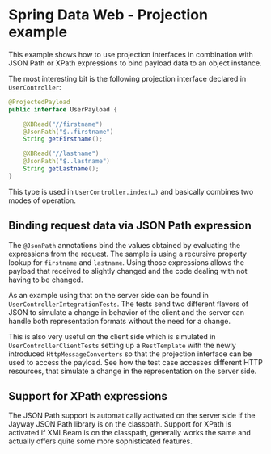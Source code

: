 # Spring Data Web - Projection example

This example shows how to use projection interfaces in combination with JSON Path or XPath expressions to bind payload data to an object instance.

The most interesting bit is the following projection interface declared in `UserController`:

```java
@ProjectedPayload
public interface UserPayload {

	@XBRead("//firstname")
	@JsonPath("$..firstname")
	String getFirstname();

	@XBRead("//lastname")
	@JsonPath("$..lastname")
	String getLastname();
}
```

This type is used in `UserController.index(…)` and basically combines two modes of operation.

## Binding request data via JSON Path expression

The `@JsonPath` annotations bind the values obtained by evaluating the expressions from the request. The sample is using a recursive property lookup for `firstname` and `lastname`. Using those expressions allows the payload that received to slightly changed and the code dealing with not having to be changed.

As an example using that on the server side can be found in `UserControllerIntegrationTests`. The tests send two different flavors of JSON to simulate a change in behavior of the client and the server can handle both representation formats without the need for a change.

This is also very useful on the client side which is simulated in `UserControllerClientTests` setting up a `RestTemplate` with the newly introduced `HttpMessageConverters` so that the projection interface can be used to access the payload. See how the test case accesses different HTTP resources, that simulate a change in the representation on the server side.

## Support for XPath expressions

The JSON Path support is automatically activated on the server side if the Jayway JSON Path library is on the classpath. Support for XPath is activated if XMLBeam is on the classpath, generally works the same and actually offers quite some more sophisticated features.

